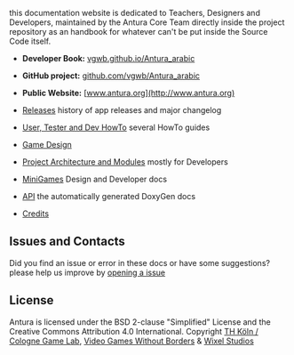 this documentation website is dedicated to Teachers, Designers and Developers, maintained by the Antura Core Team directly inside the project repository as an handbook for whatever can't be put inside the Source Code itself.

- **Developer Book:** [vgwb.github.io/Antura_arabic](https://vgwb.github.io/Antura_arabic)
- **GitHub project:** [github.com/vgwb/Antura_arabic](https://github.com/vgwb/Antura_arabic)
- **Public Website:** [www.antura.org](http://www.antura.org)

- [Releases](Releases.md) history of app releases and major changelog
- [User, Tester and Dev HowTo](HowTo/) several HowTo guides
- [Game Design](GameDesign/)
- [Project Architecture and Modules](Modules/) mostly for Developers
- [MiniGames](Minigames/) Design and Developer docs
- [API](API/) the automatically generated DoxyGen docs
- [Credits](Credits.md)

## Issues and Contacts
Did you find an issue or error in these docs or have some suggestions?
please help us improve by [opening a issue](https://github.com/vgwb/Antura_arabic/issues)

## License

Antura is licensed under the BSD 2-clause "Simplified" License and the Creative Commons Attribution 4.0 International.
Copyright [TH Köln / Cologne Game Lab](http://www.colognegamelab.de/), [Video Games Without Borders](http://vgwb.org) & [Wixel Studios](www.wixelstudios.com)
